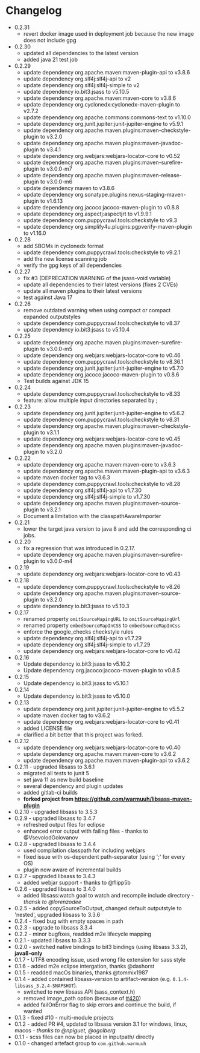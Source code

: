 # Changelog

* 0.2.31
  * revert docker image used in deployment job because the new image does not include gpg
* 0.2.30
  * updated all dependencies to the latest version
  * added java 21 test job 
* 0.2.29
  * update dependency org.apache.maven:maven-plugin-api to v3.8.6
  * update dependency org.slf4j:slf4j-api to v2
  * update dependency org.slf4j:slf4j-simple to v2
  * update dependency io.bit3:jsass to v5.10.5
  * update dependency org.apache.maven:maven-core to v3.8.6
  * update dependency org.cyclonedx:cyclonedx-maven-plugin to v2.7.2
  * update dependency org.apache.commons:commons-text to v1.10.0
  * update dependency org.junit.jupiter:junit-jupiter-engine to v5.9.1
  * update dependency org.apache.maven.plugins:maven-checkstyle-plugin to v3.2.0
  * update dependency org.apache.maven.plugins:maven-javadoc-plugin to v3.4.1
  * update dependency org.webjars:webjars-locator-core to v0.52
  * update dependency org.apache.maven.plugins:maven-surefire-plugin to v3.0.0-m7
  * update dependency org.apache.maven.plugins:maven-release-plugin to v3.0.0-m6
  * update dependency maven to v3.8.6
  * update dependency org.sonatype.plugins:nexus-staging-maven-plugin to v1.6.13
  * update dependency org.jacoco:jacoco-maven-plugin to v0.8.8
  * update dependency org.aspectj:aspectjrt to v1.9.9.1
  * update dependency com.puppycrawl.tools:checkstyle to v9.3
  * update dependency org.simplify4u.plugins:pgpverify-maven-plugin to v1.16.0
* 0.2.28
  * add SBOMs in cyclonedx format
  * update dependency com.puppycrawl.tools:checkstyle to v9.2.1
  * add the new license scanning job
  * verify the gpg keys of all dependencies
* 0.2.27
  * fix #3 (DEPRECATION WARNING of the jsass-void variable)
  * update all dependencies to their latest versions (fixes 2 CVEs)
  * update all maven plugins to their latest versions
  * test against Java 17
* 0.2.26
  * remove outdated warning when using compact or compact expanded outputstyles
  * update dependency com.puppycrawl.tools:checkstyle to v8.37
  * update dependency io.bit3:jsass to v5.10.4
* 0.2.25
  * update dependency org.apache.maven.plugins:maven-surefire-plugin to v3.0.0-m5
  * update dependency org.webjars:webjars-locator-core to v0.46
  * update dependency com.puppycrawl.tools:checkstyle to v8.36.1
  * update dependency org.junit.jupiter:junit-jupiter-engine to v5.7.0
  * update dependency org.jacoco:jacoco-maven-plugin to v0.8.6
  * Test builds against JDK 15
* 0.2.24
  * update dependency com.puppycrawl.tools:checkstyle to v8.33
  * feature: allow multiple input directories separated by ;
* 0.2.23
  * update dependency org.junit.jupiter:junit-jupiter-engine to v5.6.2
  * update dependency com.puppycrawl.tools:checkstyle to v8.31
  * update dependency org.apache.maven.plugins:maven-checkstyle-plugin to v3.1.1
  * update dependency org.webjars:webjars-locator-core to v0.45
  * update dependency org.apache.maven.plugins:maven-javadoc-plugin to v3.2.0
* 0.2.22
  * update dependency org.apache.maven:maven-core to v3.6.3
  * update dependency org.apache.maven:maven-plugin-api to v3.6.3
  * update maven docker tag to v3.6.3
  * update dependency com.puppycrawl.tools:checkstyle to v8.28
  * update dependency org.slf4j:slf4j-api to v1.7.30
  * update dependency org.slf4j:slf4j-simple to v1.7.30
  * update dependency org.apache.maven.plugins:maven-source-plugin to v3.2.1
  * Document a limitation with the classpathAwareImporter
* 0.2.21
  * lower the target java version to java 8 and add the corresponding ci jobs.
* 0.2.20
  * fix a regression that was introduced in 0.2.17.
  * update dependency org.apache.maven.plugins:maven-surefire-plugin to v3.0.0-m4
* 0.2.19
  * update dependency org.webjars:webjars-locator-core to v0.43
* 0.2.18
  * update dependency com.puppycrawl.tools:checkstyle to v8.26
  * update dependency org.apache.maven.plugins:maven-source-plugin to v3.2.0
  * update dependency io.bit3:jsass to v5.10.3
* 0.2.17
  * renamed property `omitSourceMapingURL` to `omitSourceMapingUrl`
  * renamed property `embedSourceMapInCSS` to `embedSourceMapInCss`
  * enforce the google_checks checkstyle rules
  * update dependency org.slf4j:slf4j-api to v1.7.29
  * update dependency org.slf4j:slf4j-simple to v1.7.29
  * update dependency org.webjars:webjars-locator-core to v0.42
* 0.2.16
  * Update dependency io.bit3:jsass to v5.10.2
  * Update dependency org.jacoco:jacoco-maven-plugin to v0.8.5
* 0.2.15
  * Update dependency io.bit3:jsass to v5.10.1
* 0.2.14
  * Update dependency io.bit3:jsass to v5.10.0
* 0.2.13
  * update dependency org.junit.jupiter:junit-jupiter-engine to v5.5.2
  * update maven docker tag to v3.6.2
  * update dependency org.webjars:webjars-locator-core to v0.41
  * added LICENSE file
  * clarified a bit better that this project was forked.
* 0.2.12
  * update dependency org.webjars:webjars-locator-core to v0.40
  * update dependency org.apache.maven:maven-core to v3.6.2 
  * update dependency org.apache.maven:maven-plugin-api to v3.6.2
* 0.2.11 - upgraded libsass to 3.6.1
  * migrated all tests to junit 5
  * set java 11 as new build baseline
  * several dependency and plugin updates
  * added gitlab-ci builds
  * **forked project from https://github.com/warmuuh/libsass-maven-plugin**
* 0.2.10 - upgraded libsass to 3.5.3
* 0.2.9 - upgraded libsass to 3.4.7
  * refreshed output files for eclipse
  * enhanced error output with failing files - thanks to @VsevolodGolovanov
* 0.2.8 - upgraded libsass to 3.4.4
  * used compilation classpath for including webjars
  * fixed issue with os-dependent path-separator (using ';' for every OS)
  * plugin now aware of incremental builds
* 0.2.7 - upgraded libsass to 3.4.3
  * added webjar support - thanks to @flipp5b 
* 0.2.6 - upgraded libsass to 3.4.0
  * added libsass:watch goal to watch and recompile include directory - *thansk to @lorenzodee*
* 0.2.5 - added copySourceToOutput, changed default outputstyle to 'nested', upgraded libsass to 3.3.6
* 0.2.4 - fixed bug with empty spaces in path
* 0.2.3 - upgrade to libsass 3.3.4
* 0.2.2 - minor bugfixes, readded m2e lifecycle mapping 
* 0.2.1 - updated libsass to 3.3.3
* 0.2.0 - switched native bindings to bit3 bindings (using libsass 3.3.2), **java8-only**
* 0.1.7 - UTF8 encoding issue, used wrong file extension for sass style
* 0.1.6 - added m2e eclipse intergation, thanks @dashorst
* 0.1.5 - readded macOs binaries, thanks @tommix1987
* 0.1.4 - added contained libsass-version to artifact-version (e.g. `0.1.4-libsass_3.2.4-SNAPSHOT`). 
  * switched to new libsass API (sass_context.h)
  * removed image_path option (because of [#420](https://github.com/sass/libsass/issues/420))
  * added failOnError flag to skip errors and continue the build, if wanted
* 0.1.3 - fixed #10 - multi-module projects
* 0.1.2 - added PR #4, updated to libsass version 3.1 for windows, linux, macos - *thanks to @npiguet, @ogolberg*
* 0.1.1 - scss files can now be placed in inputpath/ directly
* 0.1.0 - changed artefact group to `com.github.warmuuh`
